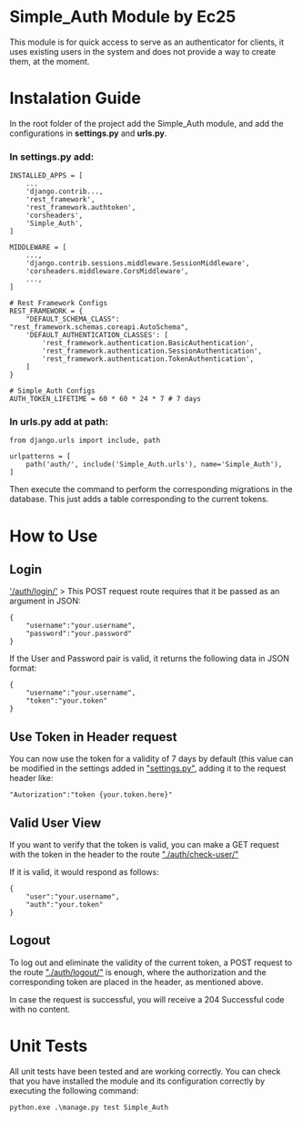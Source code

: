 # Simple_Auth Module by Ec25
This module is for quick access to serve as an authenticator for clients, it uses existing users in the system and does not provide a way to create them, at the moment.

# Instalation Guide
In the root folder of the project add the Simple_Auth module, and add the configurations in **settings.py** and **urls.py**.

### In **settings.py** add:
```
INSTALLED_APPS = [
    ...
    'django.contrib...,
    'rest_framework',
    'rest_framework.authtoken',
    'corsheaders',
    'Simple_Auth',
]

MIDDLEWARE = [
    ...,
    'django.contrib.sessions.middleware.SessionMiddleware',
    'corsheaders.middleware.CorsMiddleware',
    ...,
]
```
```
# Rest Framework Configs
REST_FRAMEWORK = {
    "DEFAULT_SCHEMA_CLASS": "rest_framework.schemas.coreapi.AutoSchema",
    'DEFAULT_AUTHENTICATION_CLASSES': [
        'rest_framework.authentication.BasicAuthentication',
        'rest_framework.authentication.SessionAuthentication',
        'rest_framework.authentication.TokenAuthentication',
    ]
}

# Simple_Auth Configs
AUTH_TOKEN_LIFETIME = 60 * 60 * 24 * 7 # 7 days
```

### In **urls.py** add at path:
```
from django.urls import include, path

urlpatterns = [
    path('auth/', include('Simple_Auth.urls'), name='Simple_Auth'),
]
```
Then execute the command to perform the corresponding migrations in the database. This just adds a table corresponding to the current tokens.


# How to Use
## Login
['/auth/login/']() > This POST request route requires that it be passed as an argument in JSON:
```
{
    "username":"your.username",
    "password":"your.password"
}
```
If the User and Password pair is valid, it returns the following data in JSON format:
```
{
    "username":"your.username",
    "token":"your.token"
}
```

## Use Token in Header request
You can now use the token for a validity of 7 days by default (this value can be modified in the settings added in ["settings.py"](), adding it to the request header like:
```
"Autorization":"token {your.token.here}"
```

## Valid User View
If you want to verify that the token is valid, you can make a GET request with the token in the header to the route ["./auth/check-user/"]()

If it is valid, it would respond as follows:
```
{
    "user":"your.username",
    "auth":"your.token"
}
```

## Logout
To log out and eliminate the validity of the current token, a POST request to the route ["./auth/logout/"]() is enough, where the authorization and the corresponding token are placed in the header, as mentioned above.

In case the request is successful, you will receive a 204 Successful code with no content.


# Unit Tests
All unit tests have been tested and are working correctly. You can check that you have installed the module and its configuration correctly by executing the following command:
```
python.exe .\manage.py test Simple_Auth
```